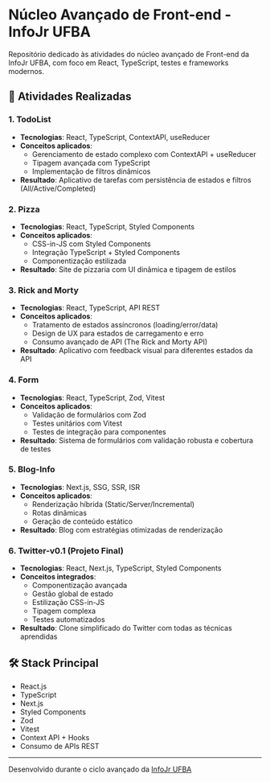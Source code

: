 # Núcleo Avançado de Front-end - InfoJr UFBA

Repositório dedicado às atividades do núcleo avançado de Front-end da InfoJr UFBA, com foco em React, TypeScript, testes e frameworks modernos.

## 🚀 Atividades Realizadas

### 1. TodoList
- **Tecnologias**: React, TypeScript, ContextAPI, useReducer
- **Conceitos aplicados**:
  - Gerenciamento de estado complexo com ContextAPI + useReducer
  - Tipagem avançada com TypeScript
  - Implementação de filtros dinâmicos
- **Resultado**: Aplicativo de tarefas com persistência de estados e filtros (All/Active/Completed)

### 2. Pizza
- **Tecnologias**: React, TypeScript, Styled Components
- **Conceitos aplicados**:
  - CSS-in-JS com Styled Components
  - Integração TypeScript + Styled Components
  - Componentização estilizada
- **Resultado**: Site de pizzaria com UI dinâmica e tipagem de estilos

### 3. Rick and Morty
- **Tecnologias**: React, TypeScript, API REST
- **Conceitos aplicados**:
  - Tratamento de estados assíncronos (loading/error/data)
  - Design de UX para estados de carregamento e erro
  - Consumo avançado de API (The Rick and Morty API)
- **Resultado**: Aplicativo com feedback visual para diferentes estados da API

### 4. Form
- **Tecnologias**: React, TypeScript, Zod, Vitest
- **Conceitos aplicados**:
  - Validação de formulários com Zod
  - Testes unitários com Vitest
  - Testes de integração para componentes
- **Resultado**: Sistema de formulários com validação robusta e cobertura de testes

### 5. Blog-Info
- **Tecnologias**: Next.js, SSG, SSR, ISR
- **Conceitos aplicados**:
  - Renderização híbrida (Static/Server/Incremental)
  - Rotas dinâmicas
  - Geração de conteúdo estático
- **Resultado**: Blog com estratégias otimizadas de renderização

### 6. Twitter-v0.1 (Projeto Final)
- **Tecnologias**: React, Next.js, TypeScript, Styled Components
- **Conceitos integrados**:
  - Componentização avançada
  - Gestão global de estado
  - Estilização CSS-in-JS
  - Tipagem complexa
  - Testes automatizados
- **Resultado**: Clone simplificado do Twitter com todas as técnicas aprendidas

## 🛠 Stack Principal
- React.js
- TypeScript
- Next.js
- Styled Components
- Zod
- Vitest
- Context API + Hooks
- Consumo de APIs REST

---

Desenvolvido durante o ciclo avançado da [InfoJr UFBA](https://www.instagram.com/infojrufba/)
